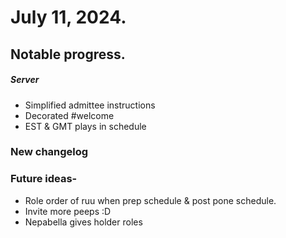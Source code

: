 
# July 11, 2024.

## Notable progress.

##### Server

- Simplified admittee instructions
- Decorated #welcome
- EST & GMT plays in schedule

### New changelog

### Future ideas- 
- Role order of ruu when prep schedule & post pone schedule.
- Invite more peeps :D
- Nepabella gives holder roles 
